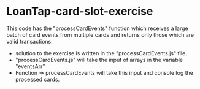 # LoanTap-card-slot-exercise
This code has the "processCardEvents" function which receives a large batch of card events from multiple cards and returns only those which are valid transactions.

- solution to the exercise is written in the "processCardEvents.js" file.
- "processCardEvents.js" will take the input of arrays in the variable "eventsArr" 
- Function => processCardEvents will take this input and console log the processed cards.
